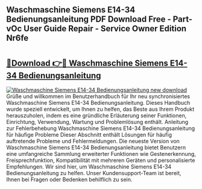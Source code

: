 ## Waschmaschine Siemens E14-34 Bedienungsanleitung PDF Download Free - Part-vOc User Guide Repair - Service Owner Edition Nr6fe

# <h2><a href="http://df2rh4.blite.top/?on=Waschmaschine+Siemens+E14-34+Bedienungsanleitung">🔗Download 👉🔴 Waschmaschine Siemens E14-34 Bedienungsanleitung</a></h2>

[![Waschmaschine Siemens E14-34 Bedienungsanleitung new download](https://i.imgur.com/lujVjoI.png)](http://df2rh4.blite.top/?on=Waschmaschine+Siemens+E14-34+Bedienungsanleitung)
Grüße und willkommen im Benutzerhandbuch für Ihr neu synchronisiertes Waschmaschine Siemens E14-34 Bedienungsanleitung. Dieses Handbuch wurde speziell entwickelt, um Ihnen zu helfen, das Beste aus Ihrem Produkt herauszuholen, indem es eine gründliche Erläuterung seiner Funktionen, Einrichtung, Verwendung, Wartung und Problemlösung enthält. Anleitung zur Fehlerbehebung Waschmaschine Siemens E14-34 Bedienungsanleitung für häufige Probleme Dieser Abschnitt enthält Lösungen für häufig auftretende Probleme und Fehlermeldungen. Die neueste Version von Waschmaschine Siemens E14-34 Bedienungsanleitung bietet Benutzern eine umfangreiche Sammlung erweiterter Funktionen wie Gestenerkennung, Freisprechfunktion, Kompatibilität mit mehreren Geräten und personalisierte Empfehlungen. Wir sind hier, um Waschmaschine Siemens E14-34 Bedienungsanleitung zu helfen. Unser Kundensupport-Team ist bereit, Ihnen bei Fragen oder Bedenken behilflich zu sein.
